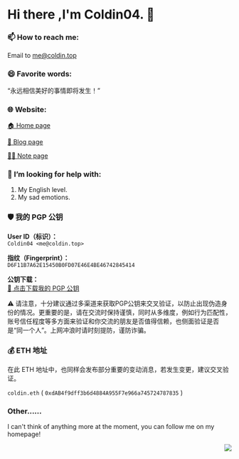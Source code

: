 # Hi there ,I'm Coldin04. 👋

### 📫 How to reach me:
Email to me@coldin.top

###  😄 Favorite words:
“永远相信美好的事情即将发生！”

### 🌐 Website:
[🏠 Home page](https://coldin.top)

[📝 Blog page](https://blog.coldin.top)

[✍🏻️ Note page](https://note.coldin.top)

### 🤔 I’m looking for help with:
1. My English level.
2. My sad emotions.

### 🛡️ 我的 PGP 公钥

**User ID（标识）：**  
`Coldin04 <me@coldin.top>`

**指纹（Fingerprint）：**  
`D6F11B7A62E15450B0FD07E46E4BE46742845414`

**公钥下载：**  
[🔗 点击下载我的 PGP 公钥](https://raw.githubusercontent.com/Coldin04/Coldin04/refs/heads/master/Coldin04_0x42845414_public.asc)

⚠️ 请注意，十分建议通过多渠道来获取PGP公钥来交叉验证，以防止出现伪造身份的情况。更重要的是，请在交流时保持谨慎，同时从多维度，例如行为匹配性，账号信任程度等多方面来验证和你交流的朋友是否值得信赖，也侧面验证是否是“同一个人”。上网冲浪时请时刻提防，谨防诈骗。

### 💰 ETH 地址

在此 ETH 地址中，也同样会发布部分重要的变动消息，若发生变更，建议交叉验证。

`coldin.eth` (
`0xdAB4f9dff3b6d4884A955F7e966a745724787835` )

### Other……
I can't think of anything more at the moment, you can follow me on my homepage!

<img align="right" src="https://github-readme-stats.vercel.app/api?username=Coldin04&show_icons=true">

<!--
**Coldin04/Coldin04** is a ✨ _special_ ✨ repository because its `README.md` (this file) appears on your GitHub profile.

Here are some ideas to get you started:

- 🔭 I’m currently working on ...
- 🌱 I’m currently learning ...
- 👯 I’m looking to collaborate on ...
- 🤔 I’m looking for help with ...
- 💬 Ask me about ...
- 📫 How to reach me: ...
- 😄 Pronouns: ...
- ⚡ Fun fact: ...
-->
